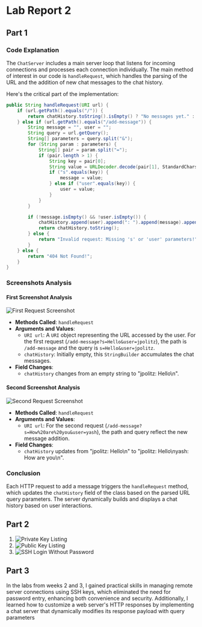 
# Lab Report 2

## Part 1
### Code Explanation

The `ChatServer` includes a main server loop that listens for incoming connections and processes each connection individually. The main method of interest in our code is `handleRequest`, which handles the parsing of the URL and the addition of new chat messages to the chat history.

Here's the critical part of the implementation:

```java
public String handleRequest(URI url) {
    if (url.getPath().equals("/")) {
        return chatHistory.toString().isEmpty() ? "No messages yet." : chatHistory.toString();
    } else if (url.getPath().equals("/add-message")) {
        String message = "", user = "";
        String query = url.getQuery();
        String[] parameters = query.split("&");
        for (String param : parameters) {
            String[] pair = param.split("=");
            if (pair.length > 1) {
                String key = pair[0];
                String value = URLDecoder.decode(pair[1], StandardCharsets.UTF_8);
                if ("s".equals(key)) {
                    message = value;
                } else if ("user".equals(key)) {
                    user = value;
                }
            }
        }

        if (!message.isEmpty() && !user.isEmpty()) {
            chatHistory.append(user).append(": ").append(message).append("\n");
            return chatHistory.toString();
        } else {
            return "Invalid request: Missing 's' or 'user' parameters!";
        }
    } else {
        return "404 Not Found!";
    }
}
```

### Screenshots Analysis

#### First Screenshot Analysis 
![First Request Screenshot](https://github.com/Satvikmatta18/cse15l-lab-reports-/assets/106504471/222f36b8-cc5e-45c1-925b-5f5946c8a68d)

- **Methods Called**: `handleRequest`
- **Arguments and Values**:
  - `URI url`: A `URI` object representing the URL accessed by the user. For the first request (`/add-message?s=Hello&user=jpolitz`), the path is `/add-message` and the query is `s=Hello&user=jpolitz`.
  - `chatHistory`: Initially empty, this `StringBuilder` accumulates the chat messages.
- **Field Changes**:
  - `chatHistory` changes from an empty string to "jpolitz: Hello\n".

#### Second Screenshot Analysis
![Second Request Screenshot](https://github.com/Satvikmatta18/cse15l-lab-reports-/assets/106504471/2f451fa9-2d29-4708-9543-18cd562ebaf6)
- **Methods Called**: `handleRequest`
- **Arguments and Values**:
  - `URI url`: For the second request (`/add-message?s=How%20are%20you&user=yash`), the path and query reflect the new message addition.
- **Field Changes**:
  - `chatHistory` updates from "jpolitz: Hello\n" to "jpolitz: Hello\nyash: How are you\n".

### Conclusion

Each HTTP request to add a message triggers the `handleRequest` method, which updates the `chatHistory` field of the class based on the parsed URL query parameters. The server dynamically builds and displays a chat history based on user interactions.

## Part 2

1. ![Private Key Listing](https://github.com/Satvikmatta18/cse15l-lab-reports-/assets/106504471/2d7a73c1-f698-41d6-b82c-7dc9b786d42f)
2. ![Public Key Listing](https://github.com/Satvikmatta18/cse15l-lab-reports-/assets/106504471/14b4dca9-8e9b-4a2c-998e-7591915c0c5f)
3. ![SSH Login Without Password](https://github.com/Satvikmatta18/cse15l-lab-reports-/assets/106504471/28452b36-2d9d-4a3e-81b7-9ebfae2ba65a)

## Part 3

In the labs from weeks 2 and 3, I gained practical skills in managing remote server connections using SSH keys, which eliminated the need for password entry, enhancing both convenience and security. Additionally, I learned how to customize a web server's HTTP responses by implementing a chat server that dynamically modifies its response payload with query parameters

